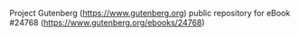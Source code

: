 Project Gutenberg (https://www.gutenberg.org) public repository for eBook #24768 (https://www.gutenberg.org/ebooks/24768)
